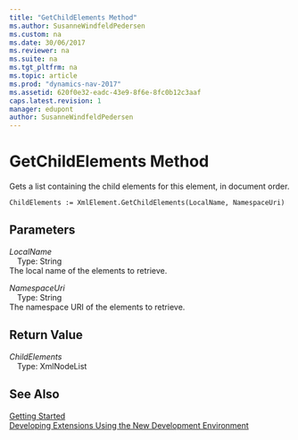 ```yaml
---
title: "GetChildElements Method"
ms.author: SusanneWindfeldPedersen
ms.custom: na
ms.date: 30/06/2017
ms.reviewer: na
ms.suite: na
ms.tgt_pltfrm: na
ms.topic: article
ms.prod: "dynamics-nav-2017"
ms.assetid: 620f0e32-eadc-43e9-8f6e-8fc0b12c3aaf
caps.latest.revision: 1
manager: edupont
author: SusanneWindfeldPedersen
---
```


# GetChildElements Method
Gets a list containing the child elements for this element, in document order.  
```  
ChildElements := XmlElement.GetChildElements(LocalName, NamespaceUri)  
```  
## Parameters
*LocalName*    
&emsp;Type: String  
The local name of the elements to retrieve.  
  
*NamespaceUri*    
&emsp;Type: String  
The namespace URI of the elements to retrieve.  
  
## Return Value
*ChildElements*  
&emsp;Type: XmlNodeList  
  
## See Also
[Getting Started](../devenv-get-started.md)  
[Developing Extensions Using the New Development Environment](../devenv-dev-overview.md)  

